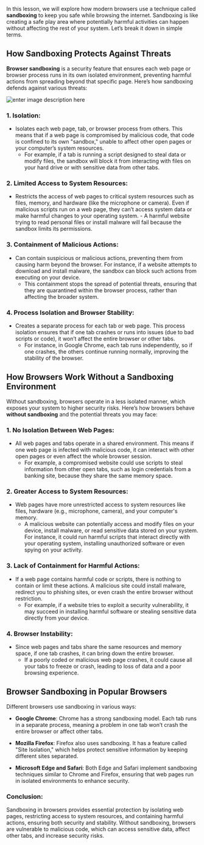 In this lesson, we will explore how modern browsers use a technique called **sandboxing** to keep you safe while browsing the internet. Sandboxing is like creating a safe play area where potentially harmful activities can happen without affecting the rest of your system. Let’s break it down in simple terms.

## **How Sandboxing Protects Against Threats**
**Browser sandboxing** is a security feature that ensures each web page or browser process runs in its own isolated environment, preventing harmful actions from spreading beyond that specific page. Here’s how sandboxing defends against various threats:

![enter image description here](https://www.apriorit.com/wp-content/uploads/2020/03/blog-article-malware-sandbox-evasion-techniques-principles-solutions-figure-1.png)

### **1. Isolation:**

-   Isolates each web page, tab, or browser process from others. This means that if a web page is compromised by malicious code, that code is confined to its own "sandbox," unable to affect other open pages or your computer’s system resources.
    -   For example, if a tab is running a script designed to steal data or modify files, the sandbox will block it from interacting with files on your hard drive or with sensitive data from other tabs.

### **2. Limited Access to System Resources:**

-    Restricts the access of web pages to critical system resources such as files, memory, and hardware (like the microphone or camera). Even if malicious scripts run on a web page, they can’t access system data or make harmful changes to your operating system.
    -   A harmful website trying to read personal files or install malware will fail because the sandbox limits its permissions.

### **3. Containment of Malicious Actions:**

-   Can contain suspicious or malicious actions, preventing them from causing harm beyond the browser. For instance, if a website attempts to download and install malware, the sandbox can block such actions from executing on your device.
    -   This containment stops the spread of potential threats, ensuring that they are quarantined within the browser process, rather than affecting the broader system.

### **4. Process Isolation and Browser Stability:**

-  Creates a separate process for each tab or web page. This process isolation ensures that if one tab crashes or runs into issues (due to bad scripts or code), it won’t affect the entire browser or other tabs.
    -   For instance, in Google Chrome, each tab runs independently, so if one crashes, the others continue running normally, improving the stability of the browser.



## **How Browsers Work Without a Sandboxing Environment**

Without sandboxing, browsers operate in a less isolated manner, which exposes your system to higher security risks. Here’s how browsers behave **without sandboxing** and the potential threats you may face:

### **1. No Isolation Between Web Pages:**

-  All web pages and tabs operate in a shared environment. This means if one web page is infected with malicious code, it can interact with other open pages or even affect the whole browser session.
    -   For example, a compromised website could use scripts to steal information from other open tabs, such as login credentials from a banking site, because they share the same memory space.

### **2. Greater Access to System Resources:**

- Web pages have more unrestricted access to system resources like files, hardware (e.g., microphone, camera), and your computer's memory.
    -   A malicious website can potentially access and modify files on your device, install malware, or read sensitive data stored on your system. For instance, it could run harmful scripts that interact directly with your operating system, installing unauthorized software or even spying on your activity.

### **3. Lack of Containment for Harmful Actions:**

- If a web page contains harmful code or scripts, there is nothing to contain or limit these actions. A malicious site could install malware, redirect you to phishing sites, or even crash the entire browser without restriction.
    -   For example, if a website tries to exploit a security vulnerability, it may succeed in installing harmful software or stealing sensitive data directly from your device.

### **4. Browser Instability:**

- Since web pages and tabs share the same resources and memory space, if one tab crashes, it can bring down the entire browser.
    -   If a poorly coded or malicious web page crashes, it could cause all your tabs to freeze or crash, leading to loss of data and a poor browsing experience.

## Browser Sandboxing in Popular Browsers

Different browsers use sandboxing in various ways:

-   **Google Chrome**: Chrome has a strong sandboxing model. Each tab runs in a separate process, meaning a problem in one tab won’t crash the entire browser or affect other tabs.
    
-   **Mozilla Firefox**: Firefox also uses sandboxing. It has a feature called "Site Isolation," which helps protect sensitive information by keeping different sites separated.
    
-   **Microsoft Edge and Safari**: Both Edge and Safari implement sandboxing techniques similar to Chrome and Firefox, ensuring that web pages run in isolated environments to enhance security.

### **Conclusion:**
Sandboxing in browsers provides essential protection by isolating web pages, restricting access to system resources, and containing harmful actions, ensuring both security and stability. Without sandboxing, browsers are vulnerable to malicious code, which can access sensitive data, affect other tabs, and increase security risks.
<!--stackedit_data:
eyJoaXN0b3J5IjpbMTA0NzcyMTQ2NSw0NDExMzMwNDksMjY0OD
IwNiwtNDQ0MDUzMDY3LC0zODQxMzQxNl19
-->